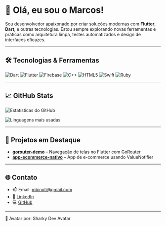 # 👋 Olá, eu sou o Marcos!

Sou desenvolvedor apaixonado por criar soluções modernas com **Flutter**, **Dart**, e outras tecnologias. Estou sempre explorando novas ferramentas e práticas como arquitetura limpa, testes automatizados e design de interfaces eficazes.

---

## 🛠️ Tecnologias & Ferramentas

![Dart](https://img.shields.io/badge/Dart-0175C2?style=for-the-badge&logo=dart&logoColor=white)
![Flutter](https://img.shields.io/badge/Flutter-02569B?style=for-the-badge&logo=flutter&logoColor=white)
![Firebase](https://img.shields.io/badge/Firebase-FFCA28?style=for-the-badge&logo=firebase&logoColor=black)
![C++](https://img.shields.io/badge/C++-00599C?style=for-the-badge&logo=c%2B%2B&logoColor=white)
![HTML5](https://img.shields.io/badge/HTML5-E34F26?style=for-the-badge&logo=html5&logoColor=white)
![Swift](https://img.shields.io/badge/Swift-F05138?style=for-the-badge&logo=swift&logoColor=white)
![Ruby](https://img.shields.io/badge/Ruby-CC342D?style=for-the-badge&logo=ruby&logoColor=white)

---

## 📈 GitHub Stats

![Estatísticas do GitHub](https://github-readme-stats.vercel.app/api?username=mbinoti&show_icons=true&theme=tokyonight)

![Linguagens mais usadas](https://github-readme-stats.vercel.app/api/top-langs/?username=mbinoti&layout=compact&theme=tokyonight)

---

## 🚀 Projetos em Destaque

- [**gorouter-demo**](https://github.com/marcos/gorouter-demo) – Navegação de telas no Flutter com GoRouter  
- [**app-ecommerce-nativo**](https://github.com/marcos/app-ecommerce-nativo) – App de e-commerce usando ValueNotifier

---

## 🌐 Contato

- 📫 Email: [mbinoti@gmail.com](mailto:mbinoti@gmail.com)
- 🔗 [LinkedIn](https://www.linkedin.com/in/seu-link-aqui)
- 💻 [GitHub](https://github.com/marcos)

---

🦈 Avatar por: Sharky Dev Avatar
